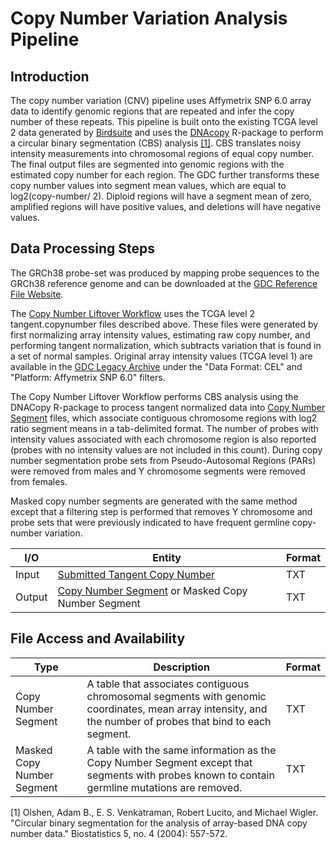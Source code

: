 # Copy Number Variation Analysis Pipeline

## Introduction

The copy number variation (CNV) pipeline uses Affymetrix SNP 6.0 array data to identify genomic regions that are repeated and infer the copy number of these repeats. This pipeline is built onto the existing TCGA level 2 data generated by [Birdsuite](https://www.broadinstitute.org/scientific-community/science/programs/medical-and-population-genetics/birdsuite/birdsuite) and uses the [DNAcopy](http://www.bioconductor.org/packages/release/bioc/html/DNAcopy.html) R-package to perform a circular binary segmentation (CBS) analysis [[1]](http://biostatistics.oxfordjournals.org/content/5/4/557.short). CBS translates noisy intensity measurements into chromosomal regions of equal copy number.  The final output files are segmented into genomic regions with the estimated copy number for each region. The GDC further transforms these copy number values into segment mean values, which are equal to log2(copy-number/ 2). Diploid regions will have a segment mean of zero, amplified regions will have positive values, and deletions will have negative values.


## Data Processing Steps

The GRCh38 probe-set was produced by mapping probe sequences to the GRCh38 reference genome and can be downloaded at the [GDC Reference File Website](https://gdc.cancer.gov/about-data/data-harmonization-and-generation/gdc-reference-files).

The [Copy Number Liftover Workflow](/Data_Dictionary/viewer/#?view=table-definition-view&id=copy_number_liftover_workflow) uses the TCGA level 2 tangent.copynumber files described above. These files were generated by first normalizing array intensity values, estimating raw copy number, and performing tangent normalization, which subtracts variation that is found in a set of normal samples. Original array intensity values (TCGA level 1) are available in the [GDC Legacy Archive](https://portal.gdc.cancer.gov/legacy-archive/) under the "Data Format: CEL" and "Platform: Affymetrix SNP 6.0" filters.

The Copy Number Liftover Workflow performs CBS analysis using the DNACopy R-package to process tangent normalized data into [Copy Number Segment](/Data_Dictionary/viewer/#?view=table-definition-view&id=copy_number_segment) files, which associate contiguous chromosome regions with log2 ratio segment means in a tab-delimited format.  The number of probes with intensity values associated with each chromosome region is also reported (probes with no intensity values are not included in this count).  During copy number segmentation probe sets from Pseudo-Autosomal Regions (PARs) were removed from males and Y chromosome segments were removed from females.

Masked copy number segments are generated with the same method except that a filtering step is performed that removes Y chromosome and probe sets that were previously indicated to have frequent germline copy-number variation.   

| I/O | Entity | Format |
|---|---|---|
| Input | [Submitted Tangent Copy Number](/Data_Dictionary/viewer/#?view=table-definition-view&id=submitted_tangent_copy_number) |  TXT |
| Output | [Copy Number Segment](/Data_Dictionary/viewer/#?view=table-definition-view&id=copy_number_segment) or Masked Copy Number Segment | TXT  |

## File Access and Availability

| Type | Description | Format |
|---|---|---|
| Copy Number Segment| A table that associates contiguous chromosomal segments with genomic coordinates, mean array intensity, and the number of probes that bind to each segment. |  TXT |
| Masked Copy Number Segment | A table with the same information as the Copy Number Segment except that segments with probes known to contain germline mutations are removed. |  TXT |

[1] Olshen, Adam B., E. S. Venkatraman, Robert Lucito, and Michael Wigler. "Circular binary segmentation for the analysis of array-based DNA copy number data." Biostatistics 5, no. 4 (2004): 557-572.
